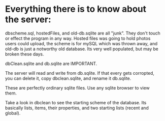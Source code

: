 Everything there is to know about the server:
=============================================


dbscheme.sql, hostedFiles, and old-db.sqlite are all "junk". They don't touch or effect the program in any way. Hosted files was going to hold photos users could upload, the scheme is for mySQL which was thrown away, and old-db is just a notworthy old database. Its very well populated, but may be broken these days.


dbClean.sqlite and db.sqlite are IMPORTANT.

The server will read and write from db.sqlite. If that every gets corropted, you can delete it, copy dbclean.sqlite, and rename it db.sqlite.

These are perfectly ordinary sqlite files. Use any sqlite browser to view them. 

Take a look in dbclean to see the starting scheme of the database. Its basically lists, items, their properties, and two starting lists (recent and global).
